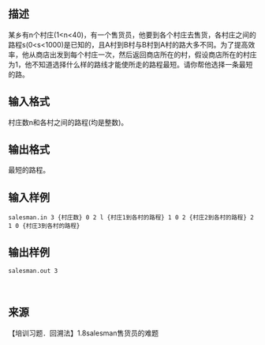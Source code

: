 ## 描述

某乡有n个村庄(1<n<40)，有一个售货员，他要到各个村庄去售货，各村庄之间的路程s(0<s<1000)是已知的，且A村到B村与B村到A村的路大多不同。为了提高效率，他从商店出发到每个村庄一次，然后返回商店所在的村，假设商店所在的村庄为1，他不知道选择什么样的路线才能使所走的路程最短。请你帮他选择一条最短的路。

## 输入格式

村庄数n和各村之间的路程(均是整数)。

## 输出格式

最短的路程。

## 输入样例

```plaintext
salesman.in 3 {村庄数} 0 2 l {村庄1到各村的路程} 1 0 2 {村庄2到各村的路程} 2 1 0 {村庄3到各村的路程} 
```

## 输出样例

```plaintext
salesman.out 3
```



 

## 来源

【培训习题．回溯法】1.8salesman售货员的难题

